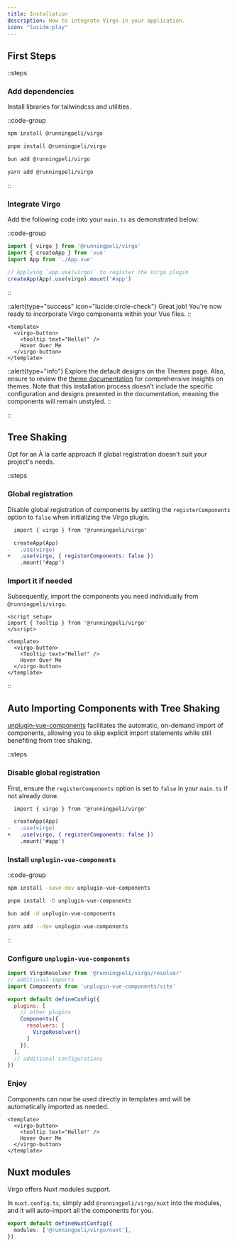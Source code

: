 ```yaml
---
title: Installation
description: How to integrate Virgo in your application.
icon: "lucide:play"
---
```


## First Steps

::steps

### Add dependencies

Install libraries for tailwindcss and utilities.

::code-group

```bash [npm]
npm install @runningpeli/virgo
```

```bash [pnpm]
pnpm install @runningpeli/virgo
```

```bash [bun]
bun add @runningpeli/virgo
```

```bash [yarn]
yarn add @runningpeli/virgo
```

::

### Integrate Virgo

Add the following code into your `main.ts` as demonstrated below:

::code-group

 ```ts [main.ts]{3,5-6,8,10}
 import { virgo } from '@runningpeli/virgo'
 import { createApp } from 'vue'
 import App from './App.vue'

 // Applying `app.use(virgo)` to register the Virgo plugin
 createApp(App).use(virgo).mount('#app')
  ```
::

::alert{type="success" icon="lucide:circle-check"}
Great job! You're now ready to incorporate Virgo components within your Vue files.
::

```vue
<template>
  <virgo-button>
    <tooltip text="Hello!" />
    Hover Over Me
  </virgo-button>
</template>
```

::alert{type="info"}
Explore the default designs on the Themes page. Also, ensure to review the [theme documentation](/getting-started/theme) for comprehensive insights on themes. Note that this installation process doesn't include the specific configuration and designs presented in the documentation, meaning the components will remain unstyled.
::

::

## Tree Shaking

Opt for an À la carte approach if global registration doesn't suit your project's needs.

::steps

### Global registration

 Disable global registration of components by setting the `registerComponents` option to `false` when initializing the Virgo plugin.

```diff [main.ts]
  import { virgo } from '@runningpeli/virgo'

  createApp(App)
-   .use(virgo)
+   .use(virgo, { registerComponents: false })
    .mount('#app')
```

### Import it if needed

 Subsequently, import the components you need individually from `@runningpeli/virgo`.

```vue
<script setup>
import { Tooltip } from '@runningpeli/virgo'
</script>

<template>
  <virgo-button>
    <Tooltip text="Hello!" />
    Hover Over Me
  </virgo-button>
</template>
```

::

## Auto Importing Components with Tree Shaking

[unplugin-vue-components](https://github.com/antfu/unplugin-vue-components) facilitates the automatic, on-demand import of components, allowing you to skip explicit import statements while still benefiting from tree shaking.

::steps

### Disable global registration

First, ensure the `registerComponents` option is set to `false` in your `main.ts` if not already done.

```diff [main.ts]
  import { virgo } from '@runningpeli/virgo'

  createApp(App)
-   .use(virgo)
+   .use(virgo, { registerComponents: false })
    .mount('#app')
```

### Install `unplugin-vue-components`

::code-group

```bash [npm]
npm install -save-dev unplugin-vue-components
```

```bash [pnpm]
pnpm install -D unplugin-vue-components
```

```bash [bun]
bun add -d unplugin-vue-components
```

```bash [yarn]
yarn add --dev unplugin-vue-components
```

::

### Configure `unplugin-vue-components`

```js [vite.config.ts]
import VirgoResolver from '@runningpeli/virgo/resolver'
// additional imports
import Components from 'unplugin-vue-components/vite'

export default defineConfig({
  plugins: [
    // other plugins
    Components({
      resolvers: [
        VirgoResolver()
      ]
    }),
  ],
  // additional configurations
})
```

### Enjoy

Components can now be used directly in templates and will be automatically imported as needed.

```vue
<template>
  <virgo-button>
    <tooltip text="Hello!" />
    Hover Over Me
  </virgo-button>
</template>
```

## Nuxt modules

Virgo offers Nuxt modules support.

In `nuxt.config.ts`, simply add `@runningpeli/virgo/nuxt` into the modules, and it will auto-import all the components for you.

```ts
export default defineNuxtConfig({
  modules: ['@runningpeli/virgo/nuxt'],
})
```
